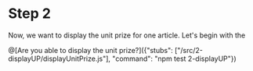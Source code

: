 # Step 2

Now, we want to display the unit prize for one article. Let's begin with the

@[Are you able to display the unit prize?]({"stubs": ["/src/2-displayUP/displayUnitPrize.js"], "command": "npm test 2-displayUP"})